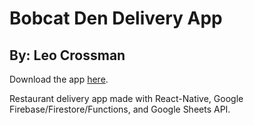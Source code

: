 # Bobcat Den Delivery App

## By: Leo Crossman

Download the app [here](https://apps.apple.com/us/app/bdd/id1487386278).

Restaurant delivery app made with React-Native, Google Firebase/Firestore/Functions, and Google Sheets API.
